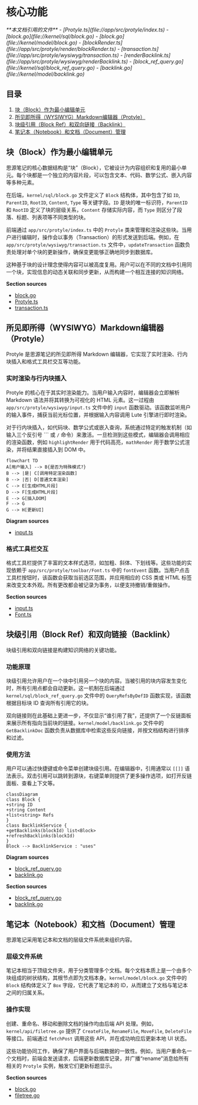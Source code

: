 # 核心功能

<cite>
**本文档引用的文件**
- [Protyle.ts](file://app/src/protyle/index.ts)
- [block.go](file://kernel/sql/block.go)
- [block.go](file://kernel/model/block.go)
- [blockRender.ts](file://app/src/protyle/render/blockRender.ts)
- [transaction.ts](file://app/src/protyle/wysiwyg/transaction.ts)
- [renderBacklink.ts](file://app/src/protyle/wysiwyg/renderBacklink.ts)
- [block_ref_query.go](file://kernel/sql/block_ref_query.go)
- [backlink.go](file://kernel/model/backlink.go)
</cite>

## 目录
1. [块（Block）作为最小编辑单元](#块block作为最小编辑单元)
2. [所见即所得（WYSIWYG）Markdown编辑器（Protyle）](#所见即所得wysiwyg-markdown编辑器protyle)
3. [块级引用（Block Ref）和双向链接（Backlink）](#块级引用block-ref和双向链接backlink)
4. [笔记本（Notebook）和文档（Document）管理](#笔记本notebook和文档document管理)

## 块（Block）作为最小编辑单元

思源笔记的核心数据结构是“块”（Block），它被设计为内容组织和复用的最小单元。每个块都是一个独立的内容片段，可以包含文本、代码、数学公式、嵌入内容等多种元素。

在后端，`kernel/sql/block.go` 文件定义了 `Block` 结构体，其中包含了如 `ID`, `ParentID`, `RootID`, `Content`, `Type` 等关键字段。`ID` 是块的唯一标识符，`ParentID` 和 `RootID` 定义了块的层级关系，`Content` 存储实际内容，而 `Type` 则区分了段落、标题、列表项等不同类型的块。

前端通过 `app/src/protyle/index.ts` 中的 `Protyle` 类来管理和渲染这些块。当用户进行编辑时，操作会以事务（Transaction）的形式发送到后端。例如，在 `app/src/protyle/wysiwyg/transaction.ts` 文件中，`updateTransaction` 函数负责处理对单个块的更新操作，确保变更能够正确地同步到数据库。

这种基于块的设计理念使得内容可以被高度复用。用户可以在不同的文档中引用同一个块，实现信息的动态关联和同步更新，从而构建一个相互连接的知识网络。

**Section sources**
- [block.go](file://kernel/sql/block.go#L36-L58)
- [Protyle.ts](file://app/src/protyle/index.ts#L51-L516)
- [transaction.ts](file://app/src/protyle/wysiwyg/transaction.ts#L700-L709)

## 所见即所得（WYSIWYG）Markdown编辑器（Protyle）

Protyle 是思源笔记的所见即所得 Markdown 编辑器，它实现了实时渲染、行内块插入和格式工具栏交互等功能。

### 实时渲染与行内块插入

Protyle 的核心在于其实时渲染能力。当用户输入内容时，编辑器会立即解析 Markdown 语法并将其转换为可视化的 HTML 元素。这一过程由 `app/src/protyle/wysiwyg/input.ts` 文件中的 `input` 函数驱动。该函数监听用户的输入事件，捕获当前光标位置，并根据输入内容调用 Lute 引擎进行即时渲染。

对于行内块插入，如代码块、数学公式或嵌入查询，系统通过特定的触发机制（如输入三个反引号 ``` 或 `/` 命令）来激活。一旦检测到这些模式，编辑器会调用相应的渲染函数，例如 `highlightRender` 用于代码高亮，`mathRender` 用于数学公式渲染，并将结果直接插入到 DOM 中。

```mermaid
flowchart TD
A[用户输入] --> B{是否为特殊模式?}
B --> |是| C[调用特定渲染函数]
B --> |否| D[普通文本渲染]
C --> E[生成HTML片段]
D --> F[生成HTML片段]
E --> G[插入DOM]
F --> G
G --> H[更新UI]
```

**Diagram sources**
- [input.ts](file://app/src/protyle/wysiwyg/input.ts#L1-L340)

### 格式工具栏交互

格式工具栏提供了丰富的文本样式选项，如加粗、斜体、下划线等。这些功能的实现依赖于 `app/src/protyle/toolbar/Font.ts` 中的 `fontEvent` 函数。当用户点击工具栏按钮时，该函数会获取当前选区范围，并应用相应的 CSS 类或 HTML 标签来改变文本外观。所有更改都会被记录为事务，以便支持撤销/重做操作。

**Section sources**
- [input.ts](file://app/src/protyle/wysiwyg/input.ts#L1-L340)
- [Font.ts](file://app/src/protyle/toolbar/Font.ts#L1-L100)

## 块级引用（Block Ref）和双向链接（Backlink）

块级引用和双向链接是构建知识网络的关键功能。

### 功能原理

块级引用允许用户在一个块中引用另一个块的内容。当被引用的块内容发生变化时，所有引用点都会自动更新。这一机制在后端通过 `kernel/sql/block_ref_query.go` 文件中的 `QueryRefsByDefID` 函数实现，该函数根据目标块 ID 查询所有引用它的块。

双向链接则在此基础上更进一步，不仅显示“谁引用了我”，还提供了一个反链面板来展示所有指向当前块的链接。`kernel/model/backlink.go` 文件中的 `GetBacklinkDoc` 函数负责从数据库中检索这些反向链接，并按文档结构进行排序和过滤。

### 使用方法

用户可以通过快捷键或命令菜单创建块级引用。在编辑器中，引用通常以 `[[]]` 语法表示。双击引用可以跳转到源块，右键菜单则提供了更多操作选项，如打开反链面板、查看上下文等。

```mermaid
classDiagram
class Block {
+string ID
+string Content
+list<string> Refs
}
class BacklinkService {
+getBacklinks(blockId) list<Block>
+refreshBacklinks(blockId)
}
Block --> BacklinkService : "uses"
```

**Diagram sources**
- [block_ref_query.go](file://kernel/sql/block_ref_query.go#L412-L457)
- [backlink.go](file://kernel/model/backlink.go#L40-L85)

**Section sources**
- [block_ref_query.go](file://kernel/sql/block_ref_query.go#L412-L457)
- [backlink.go](file://kernel/model/backlink.go#L40-L85)

## 笔记本（Notebook）和文档（Document）管理

思源笔记采用笔记本和文档的层级文件系统来组织内容。

### 层级文件系统

笔记本相当于顶级文件夹，用于分类管理多个文档。每个文档本质上是一个由多个块组成的树状结构，其根节点即为文档本身。`kernel/model/block.go` 文件中的 `Block` 结构体定义了 `Box` 字段，它代表了笔记本的 ID，从而建立了文档与笔记本之间的归属关系。

### 操作实现

创建、重命名、移动和删除文档的操作均由后端 API 处理。例如，`kernel/api/filetree.go` 提供了 `CreateFile`, `RenameFile`, `MoveFile`, `DeleteFile` 等接口。前端通过 `fetchPost` 调用这些 API，并在成功响应后更新本地 UI 状态。

这些功能协同工作，确保了用户界面与后端数据的一致性。例如，当用户重命名一个文档时，前端会发送请求，后端更新数据库记录，并广播“rename”消息给所有相关的 `Protyle` 实例，触发它们更新标题显示。

**Section sources**
- [block.go](file://kernel/model/block.go#L38-L71)
- [filetree.go](file://kernel/api/filetree.go#L1-L100)